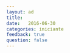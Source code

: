 ```yaml
---
layout: ad
title:  
date:   2016-06-30
categories: iniciante
feedback: true
question: false
---
```

